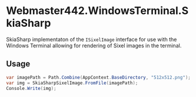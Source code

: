 # Webmaster442.WindowsTerminal.SkiaSharp

SkiaSharp implementaton of the `ISixelImage` interface for use with the Windows Terminal allowing for rendering of Sixel images in the terminal.

## Usage

```csharp
var imagePath = Path.Combine(AppContext.BaseDirectory, "512x512.png");
var img = SkiaSharpSixelImage.FromFile(imagePath);
Console.Write(img);
```